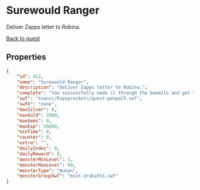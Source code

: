 # Surewould Ranger

Deliver Zapps letter to Robina.

[Back to quest](../quests.md)

## Properties

```json
{
    "id": 422,
    "name": "Surewould Ranger",
    "description": "Deliver Zapps letter to Robina.",
    "complete": "You successfully made it through the bandits and got the letter to Robina.",
    "swf": "towns\/Popsprocket\/quest-penpal5.swf",
    "swfX": "none",
    "maxSilver": 0,
    "maxGold": 2000,
    "maxGems": 0,
    "maxExp": 50000,
    "minTime": 0,
    "counter": 0,
    "extra": "",
    "dailyIndex": 0,
    "dailyReward": 0,
    "monsterMinLevel": 1,
    "monsterMaxLevel": 99,
    "monsterType": "Human",
    "monsterGroupSwf": "mset-drakath1.swf"
}
```

